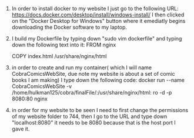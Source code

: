 1. In order to install docker to my website I just go to the following URL:
    https://docs.docker.com/desktop/install/windows-install/
    I then clicked on the "Docker Desktop for Windows" button where it emediatly begins downloading the Docker software to my laptop.

2. I build my Dockerfile by typing down "sudo vim dockerfile" and typing down the following text into it: 
    FROM nginx

    COPY index.html /usr/share/nginx/html

3. in order to create and run my container( which I will name CobraComicsWebSite, due note my website is about a set of comic books I am making) I type down the following code:
    docker run --name CobraComicsWebSite -v /home/hulkman125/cobra/finalFile/:/usr/share/nginx/html: ro -d -p 8080:80 nginx

4. in order for my website to be seen I need to first change the permissions of my website folder to 744, then I go to the URL and type down "localhost:8080" it needs to be 8080 because that is the host port I gave it. 